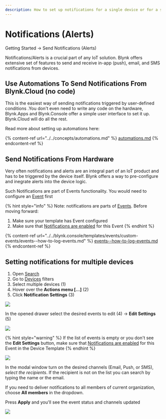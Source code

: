 ```yaml
---
description: How to set up notifications for a single device or for a selection of devices.
---
```


# Notifications (Alerts)

Getting Started -> Send Notifications (Alerts)



Notifications/Alerts is a crucial part of any IoT solution. Blynk offers extensive set of features to send and receive in-app (push), email, and SMS notifications from devices.



## Use Automations To Send Notifications From Blynk.Cloud (no code)

This is the easiest way of sending notifications triggered by user-defined conditions .You don't even need to write any code on the hardware, Blynk.Apps and Blynk.Console offer a simple user interface to set it up. Blynk.Cloud will do all the rest.

Read more about setting up automations here:

{% content-ref url="../../concepts/automations.md" %}
[automations.md](../../concepts/automations.md)
{% endcontent-ref %}

## Send Notifications From Hardware

Very often notifications and alerts are an integral part of an IoT product and has to be triggered by the device itself. Blynk offers a way to pre-configure and inegrate alerts into the device logic.&#x20;

Such Notifications are part of Events functionality. You would need to configure an [Event](../../blynk.console/templates/events/) first

{% hint style="info" %}
Note: notifications are parts of [Events](../../blynk.console/templates/events/). Before moving forward:

1. Make sure your template has Event configured
2. Make sure that [Notifications are enabled](../../blynk.console/templates/events/custom-events/events-notification-settings.md) for this Event
{% endhint %}

{% content-ref url="../../blynk.console/templates/events/custom-events/events--how-to-log-events.md" %}
[events--how-to-log-events.md](../../blynk.console/templates/events/custom-events/events--how-to-log-events.md)
{% endcontent-ref %}

## Setting notifications for multiple devices

1. Open [Search](../../blynk.console/search-data.md)
2. Go to [Devices](../../blynk.console/devices/) filters
3. Select multiple devices (1)
4. Hover over the **Actions menu \[...]** (2)
5. Click **Notification Settings** (3)

![](https://user-images.githubusercontent.com/72824404/119673690-3ae3e700-be44-11eb-86e0-147f6a22b977.png)

In the opened drawer select the desired events to edit (4) -> **Edit Settings** (5)

![](https://user-images.githubusercontent.com/72824404/119675163-79c66c80-be45-11eb-93d1-71f02150a0b0.png)

{% hint style="warning" %}
If the list of events is empty or you don't see the **Edit Settings** button, make sure that [Notifications are enabled](../../blynk.console/templates/events/custom-events/events-notification-settings.md) for this Event in the Device Template
{% endhint %}

![](https://user-images.githubusercontent.com/72824404/119676364-797aa100-be46-11eb-98e6-c8a4a16ae06e.png)

In the modal window turn on the desired channels (Email, Push, or SMS), _select the recipients_. If the recipient is not on the list you can search by typing the name or the email.

If you need to deliver notifications to all members of current organization, choose **All members** in the dropdown.

Press **Apply** and you'll see the event status and channels updated

![](https://user-images.githubusercontent.com/72824404/119677034-0887b900-be47-11eb-8a2d-638bcc35c38f.png)
